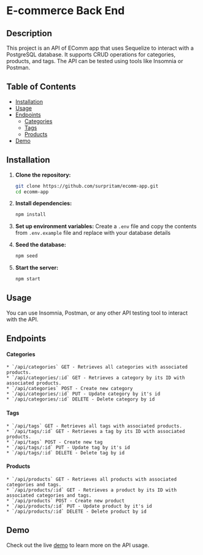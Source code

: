 # E-commerce Back End

## Description
This project is an API of EComm app that uses Sequelize to interact with a PostgreSQL database. It supports CRUD operations for categories, products, and tags. The API can be tested using tools like Insomnia or Postman.

## Table of Contents
- [Installation](#installation)
- [Usage](#usage)
- [Endpoints](#endpoints)
  - [Categories](#categories)
  - [Tags](#tags)
  - [Products](#products)
- [Demo](#demo)


## Installation

1. **Clone the repository:**
   ```sh
   git clone https://github.com/surpritam/ecomm-app.git
   cd ecomm-app
   ```
2. **Install dependencies:**
    ```sh
    npm install
    ```
3. **Set up environment variables:**
    Create a `.env` file and copy the contents from `.env.example` file and replace with your database details

4. **Seed the database:**
    ```sh
    npm seed
    ```
5. **Start the server:**
    ```sh
    npm start
    ```

## Usage
You can use Insomnia, Postman, or any other API testing tool to interact with the API.

## Endpoints

#### Categories
    
    * `/api/categories` GET - Retrieves all categories with associated products.
    * `/api/categories/:id` GET - Retrieves a category by its ID with associated products.
    * `/api/categories` POST - Create new category
    * `/api/categories/:id` PUT - Update category by it's id
    * `/api/categories/:id` DELETE - Delete category by id

#### Tags

    * `/api/tags` GET - Retrieves all tags with associated products.
    * `/api/tags/:id` GET - Retrieves a tag by its ID with associated products.
    * `/api/tags` POST - Create new tag
    * `/api/tags/:id` PUT - Update tag by it's id
    * `/api/tags/:id` DELETE - Delete tag by id

#### Products

    * `/api/products` GET - Retrieves all products with associated categories and tags.
    * `/api/products/:id` GET - Retrieves a product by its ID with associated categories and tags.
    * `/api/products` POST - Create new product
    * `/api/products/:id` PUT - Update product by it's id
    * `/api/products/:id` DELETE - Delete product by id

## Demo
Check out the live [demo](https://drive.google.com/file/d/158CkIt_E0SqaEUp_Lb9kTGCOwNVgLcgI/view?usp=share_link) to learn more on the API usage.